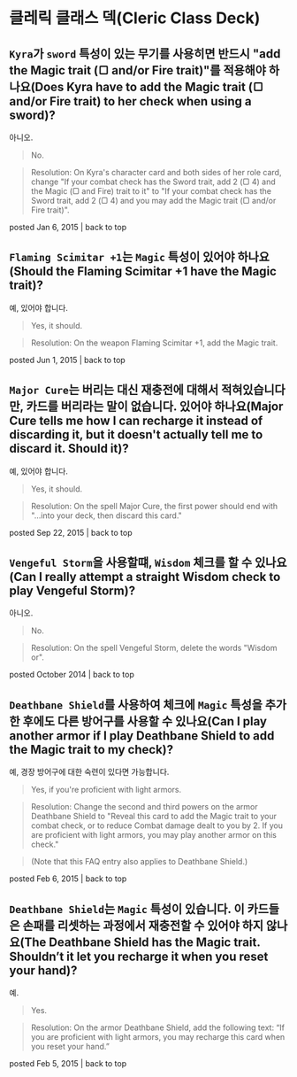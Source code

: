 # 클레릭 클래스 덱(Cleric Class Deck)

## `Kyra`가 `sword` 특성이 있는 무기를 사용히면 반드시 "add the Magic trait (▢ and/or Fire trait)"를 적용해야 하나요(Does Kyra have to add the Magic trait (▢ and/or Fire trait) to her check when using a sword)?

아니오.

> No.

> Resolution: On Kyra's character card and both sides of her role card, change "If your combat check has the Sword trait, add 2 (▢ 4) and the Magic (▢ and Fire) trait to it" to "If your combat check has the Sword trait, add 2 (▢ 4) and you may add the Magic trait (▢ and/or Fire trait)".

posted Jan 6, 2015 | back to top

## `Flaming Scimitar +1`는 `Magic` 특성이 있어야 하나요(Should the Flaming Scimitar +1 have the Magic trait)?

예, 있어야 합니다.

> Yes, it should.

> Resolution: On the weapon Flaming Scimitar +1, add the Magic trait.

posted Jun 1, 2015 | back to top

## `Major Cure`는 버리는 대신 재충전에 대해서 적혀있습니다만, 카드를 버리라는 말이 없습니다. 있어야 하나요(Major Cure tells me how I can recharge it instead of discarding it, but it doesn't actually tell me to discard it. Should it)?

예, 있어야 합니다.

> Yes, it should.

> Resolution: On the spell Major Cure, the first power should end with "...into your deck, then discard this card."

posted Sep 22, 2015 | back to top

## `Vengeful Storm`을 사용할떄, `Wisdom` 체크를 할 수 있나요(Can I really attempt a straight Wisdom check to play Vengeful Storm)?

아니오.

> No.

> Resolution: On the spell Vengeful Storm, delete the words "Wisdom or".

posted October 2014 | back to top

## `Deathbane Shield`를 사용하여 체크에 `Magic` 특성을 추가한 후에도 다른 방어구를 사용할 수 있나요(Can I play another armor if I play Deathbane Shield to add the Magic trait to my check)?

예, 경장 방어구에 대한 숙련이 있다면 가능합니다.

> Yes, if you're proficient with light armors.

> Resolution: Change the second and third powers on the armor Deathbane Shield to "Reveal this card to add the Magic trait to your combat check, or to reduce Combat damage dealt to you by 2. If you are proficient with light armors, you may play another armor on this check."

> (Note that this FAQ entry also applies to Deathbane Shield.)

posted Feb 6, 2015 | back to top

## `Deathbane Shield`는 `Magic` 특성이 있습니다. 이 카드들은 손패를 리셋하는 과정에서 재충전할 수 있어야 하지 않나요(The Deathbane Shield has the Magic trait. Shouldn’t it let you recharge it when you reset your hand)?

예.

> Yes.

> Resolution: On the armor Deathbane Shield, add the following text: “If you are proficient with light armors, you may recharge this card when you reset your hand.”

posted Feb 5, 2015 | back to top